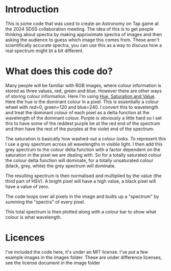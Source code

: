 # Introduction
This is some code that was used to create an Astronomy on Tap game at the 2024 SDSS collaboration meeting. The idea of this is to get people thinking about spectra by making approximate spectra of images and then asking the audience to guess which image this comes from. These aren't scientifically accurate spectra, you can use this as a way to discuss how a real spectrum might bt a bit different.

# What does this code do?
Many people will be familiar with RGB images, where colour information is stored as three values, red, green and blue. However there are other ways of storing colour information. Here I'm using <a href="https://en.wikipedia.org/wiki/HSL_and_HSV">Hue, Saturation and Value</a>. Here the hue is the dominant colour in a pixel. This is essentially a colour wheel with red=0, green=120 and blue=240. I convert this to wavelength and treat the dominant colour of each pixel as a delta function at the wavelength of the dominant colour. Purple is obviously a little hard so I set this to have some of the reddest purple be at the red end of the spectrum and then have the rest of the purples at the violet end of the spectrum.

The saturation is basically how washed-out a colour looks. To represent this I use a grey spectrum across all wavelengths in visible light. I then add this grey spectrum to the colour delta function with a factor dependent on the saturation in the pixel we are dealing with. So for a totally saturated colour the colour delta function will dominate, for a totally unsaturated colour (black, grey, white) the grey spectrum will dominate.

The resulting spectrum is then normalised and multiplied by the value (the third part of HSV). A bright pixel will have a high value, a black pixel will have a value of zero.

The code loops over all pixels in the image and builts up a "spectrum" by summing the "spectra" of every pixel.

This total spectrum is then plotted along with a colour bar to show what colour is what wavelength.



# Licences
I've included the code here, it's under an MIT license. I've put a few example images in the images folder. These are under difference licenses, see the license document in the image folder
